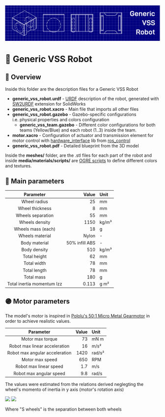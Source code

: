 ![Capa](../docs/banner_urdf.png)

# 📏 Generic VSS Robot

## 📂 Overview

Inside this folder are the description files for a Generic VSS Robot

- **generic\_vss\_robot.urdf** - [URDF](http://wiki.ros.org/urdf) description of the robot, generated with [SW2URDF](http://wiki.ros.org/sw_urdf_exporter) extension for SolidWorks
- **generic\_vss\_robot.xacro** - Main file that imports all other files
- **generic\_vss\_robot.gazebo** - Gazebo-specific configurations i.e. physical properties and colors configuration
  - **generic\_vss\_team.gazebo** - Different color configurations for both teams (Yellow/Blue) and each robot (1..3) inside the team.
- **motor.xacro** - Configuration of actuator and transmission element for motor control with [hardware\_interface](http://wiki.ros.org/ros_control#Hardware_Interfaces) lib from [ros\_control](http://wiki.ros.org/ros_control)
- **generic_vss_robot.pdf** - Detailed blueprint from the 3D model

Inside the **meshes/** folder, are the .stl files for each part of the robot and inside **media/materials/scripts/** are [OGRE scripts](http://wiki.ogre3d.org/Materials) to define different colors and textures.

## 📜 Main parameters

|         Parameter          |          Value | Unit  |
| :------------------------: | -------------: | :---- |
|        Wheel radius        |             25 | mm    |
|      Wheel thickness       |              8 | mm    |
|     Wheels separation      |             55 | mm    |
|       Wheels density       |           1150 | kg/m³ |
|     Wheels mass (each)     |             18 | g     |
|      Wheels material       |          Nylon | \-    |
|       Body material        | 50% infill ABS | \-    |
|        Body density        |            510 | kg/m³ |
|        Total height        |             62 | mm    |
|        Total width         |             78 | mm    |
|        Total length        |             78 | mm    |
|         Total mass         |            180 | g     |
| Total inertia momentum Izz |          0.113 | g m²  |

## 🟣 Motor parameters

The model's motor is inspired in [Pololu's 50:1 Micro Metal Gearmotor](https://www.pololu.com/product/3073) in order to achieve realistic values.

|           Parameter            | Value | Unit   |
| :----------------------------: | ----: | :----- |
|        Motor max torque        |    73 | mN m   |
| Robot max linear acceleration  |    16 | m/s²   |
| Robot max angular acceleration |  1420 | rad/s² |
|        Motor max speed         |   650 | RPM    |
|     Robot max linear speed     |   1.7 | m/s    |
|    Robot max angular speed     |   9.8 | rad/s  |

The values were estimated from the relations derived neglegting the wheel's momento of inertia in y axis (motor's rotation axis)

<img src="https://render.githubusercontent.com/render/math?math=\ddot{x} m=T/R_{wheel}">
<img src="https://render.githubusercontent.com/render/math?math=\dot{\omega} I_{zz}=T S_{wheels}/2 R_{wheel}">

Where "S wheels" is the separation between both wheels
